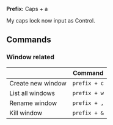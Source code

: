 **Prefix:** Caps + a

My caps lock now input as Control.

## Commands

### Window related

|                   | **Command**  |
| ----------------- | ------------ |
| Create new window | `prefix + c` |
| List all windows  | `prefix + w` |
| Rename window     | `prefix + ,` |
| Kill window       | `prefix + &` |



